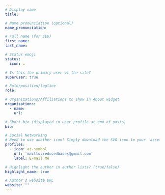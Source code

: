 ```yaml
---
# Display name
title: 

# Name pronunciation (optional)
name_pronunciation: 

# Full name (for SEO)
first_name: 
last_name:

# Status emoji
status:
  icon: ☕️

# Is this the primary user of the site?
superuser: true

# Role/position/tagline
role: 

# Organizations/Affiliations to show in About widget
organizations:
  - name: 
    url: 

# Short bio (displayed in user profile at end of posts)
bio: 

# Social Networking
# Need to use another icon? Simply download the SVG icon to your `assets/media/icons/` folder.
profiles:
  - icon: at-symbol
    url: 'mailto:reducedbases@gmail.com'
    label: E-mail Me

# Highlight the author in author lists? (true/false)
highlight_name: true

# Author's website URL
website: ""
---
```


